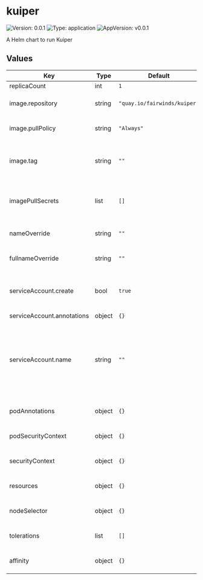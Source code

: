 # kuiper

![Version: 0.0.1](https://img.shields.io/badge/Version-0.0.1-informational?style=flat-square) ![Type: application](https://img.shields.io/badge/Type-application-informational?style=flat-square) ![AppVersion: v0.0.1](https://img.shields.io/badge/AppVersion-v0.0.1-informational?style=flat-square)

A Helm chart to run Kuiper

## Values

| Key | Type | Default | Description |
|-----|------|---------|-------------|
| replicaCount | int | `1` |  |
| image.repository | string | `"quay.io/fairwinds/kuiper"` | The image repository to use |
| image.pullPolicy | string | `"Always"` | Recommend not changing this. |
| image.tag | string | `""` | Overrides the image tag whose default is the chart appVersion. |
| imagePullSecrets | list | `[]` | A list of image pull secrets to authenticate with your registry |
| nameOverride | string | `""` | A template override for name |
| fullnameOverride | string | `""` | A template override for fullname |
| serviceAccount.create | bool | `true` | Specifies whether a service account should be created |
| serviceAccount.annotations | object | `{}` |  |
| serviceAccount.name | string | `""` | The name of the service account to use. If not set and create is true, a name is generated using the fullname template |
| podAnnotations | object | `{}` | Annotations to add to the pod(s) |
| podSecurityContext | object | `{}` | A securityContext for the pod |
| securityContext | object | `{}` | A container security context |
| resources | object | `{}` | A resources block for the controller |
| nodeSelector | object | `{}` | A node selector for the controller pods |
| tolerations | list | `[]` | Tolerations for the controller pods |
| affinity | object | `{}` | Affinity block for the controller pods |
